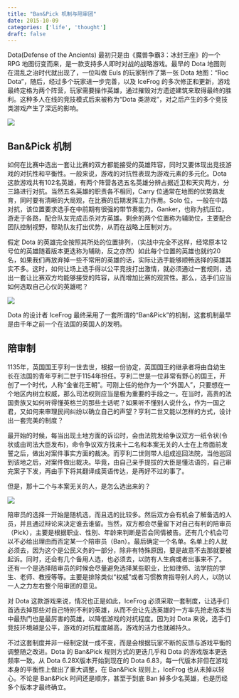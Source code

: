 ```yaml
---
title: "Ban&Pick 机制与陪审团"
date: 2015-10-09
categories: ['life', 'thought']
draft: false
---
```


Dota(Defense of the Ancients) 最初只是由《魔兽争霸3：冰封王座》的一个 RPG 地图衍变而来，是一款支持多人即时对战的战略游戏。最早的 Dota 地图则在混乱之治时代就出现了，一位叫做 Euls 的玩家制作了第一张 Dota 地图：“Roc Dota”，随后，经过多个玩家进一步完善，以及 IceFrog 的多次修正和更新，游戏最终定格为两个阵营，玩家需要操作英雄，通过摧毁对方遗迹建筑来取得最终的胜利。这种多人在线的竞技模式后来被称为“Dota 类游戏”，对之后产生的多个竞技类游戏产生了深远的影响。

![](https://i.loli.net/2019/03/17/5c8de2ebd6b5b.jpg)

## Ban&Pick 机制

如何在比赛中选出一套让比赛的双方都能接受的英雄阵容，同时又要体现出竞技游戏的对抗性和平衡性。一般来说，游戏的对抗性表现为游戏元素的多元化。Dota 这款游戏共有102名英雄，有两个阵营各选五名英雄分辨占据近卫和天灾两方，分三路进行对抗。当然五名英雄的职责各不相同，Carry 位通常在地图的优势路发育，同时要有清晰的大局观，在比赛的后期发挥主力作用。Solo 位，一般在中路对抗，该位置要求选手在中前期有很强的带节奏能力。Ganker，也称为抗压位，游走于各路，配合队友完成击杀对方英雄。剩余的两个位置称为辅助位，主要配合团队控制视野，帮助队友打出优势，从而在战略上压制对方。

假定 Dota 的英雄完全按照其所处的位置排列，（实战中完全不这样，经常原本12号位的英雄随着版本更迭称为辅助，反之亦然）如此每个位置的英雄也就约20名，如果我们再放弃掉一些不常用的英雄的话，实际让选手能够顺畅选择的英雄其实不多。这时，如何让场上选手得以公平竞技打出激情，就必须通过一套规则，选出一套让比赛双方均能够接受的阵容，从而增加比赛的观赏性。那么，选手们应当如何选取自己心仪的英雄呢？

![](https://i.loli.net/2019/03/17/5c8de34e8f156.jpg)

Dota 的设计者 IceFrog 最终采用了一套所谓的“Ban&Pick”的机制，这套机制最早是由千年之前一个在法国的英国人的发明。

## 陪审制

1135年，英国国王亨利一世去世，根据一份协定，英国国王的继承者将由自幼生长在法国的青年亨利二世于1154年担任。亨利二世是一位非常有野心的国王，开创了一个时代，人称“金雀花王朝”。可刚上任的他作为一个“外国人”，只要想在一个地区内树立权威，那么司法权则应当是极为重要的手段之一。在当时，高贵的法国贵族又如何听得懂英格兰的那些土话呢？如果听不懂别人说什么，作为一国之君，又如何来审理民间纠纷以确立自己的声望？亨利二世又能以怎样的方式，设计出一套完美的制度？

最开始的时候，每当出现土地方面的诉讼时，会由法院发给争议双方一纸令状(令状或由司法大臣发布)，命令争议双方找来十二名和本案无关的人士在上帝面前发誓之后，做出对案件事实方面的裁决。而亨利二世则带人组成巡回法院，当他巡回到该地之后，对案件做出裁决。毕竟，由自己亲手提拔的大臣是懂法语的，自己审完案子下发，再由手下将其翻译成英语传达，是再好不过的事了。

但是，那十二个与本案无关的人，是怎么选出来的？

![](https://i.loli.net/2019/03/17/5c8de36e810ef.jpg)

陪审员的选择一开始是随机选，而且选的比较多。然后双方会有机会了解备选的人员，并且通过辩论来决定谁去谁留。当然，双方都会尽量留下对自己有利的陪审员（Pick），主要是根据职业、性别、年龄来判断是否会同情被告。还有几个机会可以不必给出理由而否定某一个陪审员（Ban）。最后确定一个名单。名单上的人就必须去，因为这个是公民义务的一部分，除非有特殊原因，要是故意不去那就要被起诉。同时，还会有几个备用人选，也必须去，以防有人生病或者出事来不了。
还有一个是选择陪审员的时候会尽量避免选择某些职业，比如律师、法学院的学生、老师、教授等等。主要是排除类似“权威”或者习惯教育指导别人的人，以防以一人之力左右整个陪审团的意见。

对 Dota 这款游戏来说，情况也正是如此，IceFrog 必须采取一套制度，让选手们首选去掉那些对自己特别不利的英雄，从而不会让先选英雄的一方率先抢走版本当中最热门也是最厉害的英雄，以降低游戏的对抗程度。因为对 Dota 来说，选手们竞技环境越是公平，游戏的对抗程度越高，游戏的活力也就越持久。

不过这套制度并非一经制定就一成不变，而是会根据玩家不断的反馈与游戏平衡的调整随之改进。Dota 的 Ban&Pick 规则方式的更迭几乎和 Dota 的游戏版本更迭频率一致。从 Dota 6.28X版本开始到现在的 Dota 6.83，每一代版本非但在游戏本身的平衡性上做出了重大调整，在 Ban&Pick 规则上，IceFrog 也从未掉以轻心。不论是 Ban&Pick 时间还是顺序，甚至于到底 Ban 掉多少名英雄，也是历经多个版本才最终确立。
